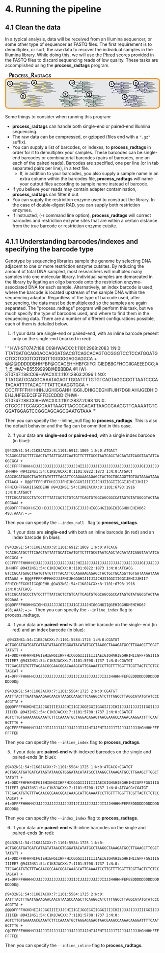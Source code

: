 # 4. Running the pipeline 

## 4.1 Clean the data

In a typical analysis, data will be received from an Illumina sequencer, or some other type of sequencer as FASTQ files. The first requirement is to demultiplex, or sort, the raw data to recover the individual samples in the Illumina library. While doing this, we will use the [Phred](https://en.wikipedia.org/wiki/Phred_quality_score) scores provided in the FASTQ files to discard sequencing reads of low quality. These tasks are accomplished using the **process_radtags** program.

![alt text][logo]

[logo]:https://github.com/AridaiHari/Tareas_Curso_BioinfInvRepro/blob/master/process_radtags.png

Some things to consider when running this program:

+ **process_radtags** can handle both single-end or paired-end Illumina sequencing.
+ The raw data can be compressed, or gzipped (files end with a ` ".gz" `  suffix).
+ You can supply a list of barcodes, or indexes, to **process_radtags** in order for it to demultiplex your samples. These barcodes can be single-end barcodes or combinatorial barcodes (pairs of barcodes, one on each of the paired reads). Barcodes are specified, one per line (or in tab separated pairs per line), in a text file.
	+ If, in addition to your barcodes, you also supply a sample name in an extra column within the barcodes file, **process_radtags** will name your output files according to sample name instead of barcode.
+ If you believe your reads may contain adapter contamination, **process_radtags** can filter it out.
+ You can supply the restriction enzyme used to construct the library. In the case of double-digest RAD, you can supply both restriction enzymes.
+ If instructed, (-r command line option), **process_radtags** will correct barcodes and restriction enzyme sites that are within a certain distance from the true barcode or restriction enzyme cutsite.

## 4.1.1 Understanding barcodes/indexes and specifying the barcode type

Genotype by sequencing libraries sample the genome by selecting DNA adjacent to one or more restriction enzyme cutsites. By reducing the amount of total DNA sampled, most researchers will multiplex many samples into one molecular library. Individual samples are demarcated in the library by ligating an oligo barcode onto the restriction enzyme-associated DNA for each sample. Alternatively, an index barcode is used, where the barcode is located upstream of the sample DNA within the sequencing adaptor. Regardless of the type of barcode used, after sequencing, the data must be demultiplexed so the samples are again separated. The "process_radtags" program will perform this task, but we much specify the type of barcodes used, and where to find them in the sequencing data. 
There are a number of different configurations possible, each of them is detailed below. 

1. if your data are single-end or paired-end, with an inline barcode present only on the single-end (marked in red):

''' HWI-ST0747:188:C09HWACXX:1:1101:2968:2083 1:N:0: TTATGATGCAGGACCAGGATGACGTCAGCACAGTGCGGGTCCTCCATGGATGCTCCTCGGTCGTGGTTGGGGGAGGAGGCA + @@@DDDDDBHHFBF@CCAGEHHHBFGIIFGIIGIEDBBGFHCGIIGAEEEDCC;A?;;5,:@A?=B5559999B@BBBBBA @HWI-ST0747:188:C09HWACXX:1:1101:2863:2096 1:N:0: TTATGATGCAGGCAAATAGAGTTGGATTTTGTGTCAGTAGGCGGTTAATCCCATACAATTTTACACTTTATTCAAGGTGGA + CCCFFFFFHHHHHJJGHIGGAHHIIGGIIJDHIGCEGHIFIJIH7DGIIIAHIJGEDHIDEHJJHFEEECEFEFFDECDDD @HWI-ST0747:188:C09HWACXX:1:1101:2837:2098 1:N:0: GTGCCTTGCAGGCAATTAAGTTAGCCGAGATTAAGCGAAGGTTGAAAATGTCGGATGGAGTCCGGCAGCAGCGAATGTAAA '''

Then you can specify the --inline_null flag to **process_radtags**. This is also the default behavior and the flag can be ommitted in this case.

2. If your data are **single-end** or **paired-end**, with a single index barcode (in blue):

```@9432NS1:54:C1K8JACXX:8:1101:6912:1869 1:N:0:ATGACT TCAGGCATGCTTTCGACTATTATTGCATCAATGTTCTTTGCGTAATCAGCTACAATATCAGGTAATATCAGGCGCA + CCCFFFFFHHHHHJJJJJJJJIJJJJJJJJJJJHIIJJJJJJIJJJJJJJJJJJJJJJJJJJGIJJJJJJJHHHFF @9432NS1:54:C1K8JACXX:8:1101:6822:1873 1:N:0:ATGACT CAGCGCATGAGCTAATGTATGTTTTACATTCCAGAAAGAGAGCTACTGCTGCAGGTTGTGATAAAATAAAGTAAGA + B@@FFFFFHFFHHJJJJFHIJHGGGHIJIIJIJCHJIIGGIIIGGIJEHIJJHII?FFHICHFFGGHIIGG@DEHH @9432NS1:54:C1K8JACXX:8:1101:6793:1916 1:N:0:ATGACT TTTCGCATGCCCTATCCTTTTATCACTCTGTCATTCAGTGTGGCAGCGGCCATAGTGTATGGCGTACTAAGCGAAA + @C@DFFFFHGHHHGIGHHJJJJJJJGIJIJJIGIJJJJHIGGGHGII@GEHIGGHDHEHIHD6?493;AAA?;=;= ```

Then you can specify the `--index_null ` flag to **process_radtags**.

3. If your data are **single-end** with both an inline barcode (in red) and an index barcode (in blue):

```@9432NS1:54:C1K8JACXX:8:1101:6912:1869 1:N:0:ATCACG TCACGCATGCTTTCGACTATTATTGCATCAATGTTCTTTGCGTAATCAGCTACAATATCAGGTAATATCAGGCGCA + CCCFFFFFHHHHHJJJJJJJJIJJJJJJJJJJJHIIJJJJJJIJJJJJJJJJJJJJJJJJJJGIJJJJJJJHHHFF @9432NS1:54:C1K8JACXX:8:1101:6822:1873 1:N:0:ATCACG GTCCGCATGAGCTAATGTATGTTTTACATTCCAGAAAGAGAGCTACTGCTGCAGGTTGTGATAAAATAAAGTAAGA + B@@FFFFFHFFHHJJJJFHIJHGGGHIJIIJIJCHJIIGGIIIGGIJEHIJJHII?FFHICHFFGGHIIGG@DEHH @9432NS1:54:C1K8JACXX:8:1101:6793:1916 1:N:0:ATCACG GTCCGCATGCCCTATCCTTTTATCACTCTGTCATTCAGTGTGGCAGCGGCCATAGTGTATGGCGTACTAAGCGAAA + @C@DFFFFHGHHHGIGHHJJJJJJJGIJIJJIGIJJJJHIGGGHGII@GEHIGGHDHEHIHD6?493;AAA?;=;= ```
 Then you can specify the `--inline_index` flag to process_radtags.

4. If your data are **paired-end** with an inline barcode on the single-end (in red) and an index barcode (in blue):

``` @9432NS1:54:C1K8JACXX:7:1101:5584:1725 1:N:0:CGATGT ACTGGCATGATGATCATAGTATAACGTGGGATACATATGCCTAAGGCTAAAGATGCCTTGAAGCTTGGCTTATGTT + #1=DDDFFHFHFHIFGIEHIEHGIIHFFHICGGGIIIIIIIIAEIGIGHAHIEGHHIHIIGFFFGGIIIGIIIEE7 @9432NS1:54:C1K8JACXX:7:1101:5708:1737 1:N:0:CGATGT TTCGACATGTGTTTACAACGCGAACGGACAAAGCATTGAAAATCCTTGTTTTGGTTTCGTTACTCTCTCCTAGCAT + #1=DFFFFHHHHHJJJJJJJJJJJJJJJJJIIJIJJJJJJJJJJIIJJHHHHHFEFEEDDDDDDDDDDDDDDDDD@```

``` @9432NS1:54:C1K8JACXX:7:1101:5584:1725 2:N:0:CGATGT AATTTACTTTGATAGAAGAACAACATAAGCCAAGCTTCAAGGCATCTTTAGCCTTAGGCATATGTATCCCACGTTA + @@@DFFFFHGHDHIIJJJGGIIIEJJJCHIIIGIJGGEGGIIGGGIJIJIHIIJJJJIJJJIIIGGIIJJJIICEH @9432NS1:54:C1K8JACXX:7:1101:5708:1737 2:N:0:CGATGT AGTCTTGTGAAAAACGAAATCTTCCAAAATGCTAGGAGAGAGTAACGAAACCAAAACAAGGATTTTCAATGCTTTG + C@CFFFFFHHHHHJJJJJJIJJJJJJJJJJJJJJIJJJHIJJFHIIJJJJIIJJJJJJJJJHGHHHHFFFFFFFED ```

Then you can specify the `--inline_index` flag to **process_radtags**.

5. If your data are **paired-end** with indexed barcodes on the single and paired-ends (in blue):

```@9432NS1:54:C1K8JACXX:7:1101:5584:1725 1:N:0:ATCACG+CGATGT ACTGGCATGATGATCATAGTATAACGTGGGATACATATGCCTAAGGCTAAAGATGCCTTGAAGCTTGGCTTATGTT + #1=DDDFFHFHFHIFGIEHIEHGIIHFFHICGGGIIIIIIIIAEIGIGHAHIEGHHIHIIGFFFGGIIIGIIIEE7 @9432NS1:54:C1K8JACXX:7:1101:5708:1737 1:N:0:ATCACG+CGATGT TTCGACATGTGTTTACAACGCGAACGGACAAAGCATTGAAAATCCTTGTTTTGGTTTCGTTACTCTCTCCTAGCAT + #1=DFFFFHHHHHJJJJJJJJJJJJJJJJJIIJIJJJJJJJJJJIIJJHHHHHFEFEEDDDDDDDDDDDDDDDDD@```

Then you can specify the `--index_index` flag to **process_radtags**.

6. If your data are **paired-end** with inline barcodes on the single and paired-ends (in red):

```@9432NS1:54:C1K8JACXX:7:1101:5584:1725 1:N:0: ACTGGCATGATGATCATAGTATAACGTGGGATACATATGCCTAAGGCTAAAGATGCCTTGAAGCTTGGCTTATGTT + #1=DDDFFHFHFHIFGIEHIEHGIIHFFHICGGGIIIIIIIIAEIGIGHAHIEGHHIHIIGFFFGGIIIGIIIEE7 @9432NS1:54:C1K8JACXX:7:1101:5708:1737 1:N:0: TTCGACATGTGTTTACAACGCGAACGGACAAAGCATTGAAAATCCTTGTTTTGGTTTCGTTACTCTCTCCTAGCAT + #1=DFFFFHHHHHJJJJJJJJJJJJJJJJJIIJIJJJJJJJJJJIIJJHHHHHFEFEEDDDDDDDDDDDDDDDDD@ ```

```@9432NS1:54:C1K8JACXX:7:1101:5584:1725 2:N:0: AATTTACTTTGATAGAAGAACAACATAAGCCAAGCTTCAAGGCATCTTTAGCCTTAGGCATATGTATCCCACGTTA + @@@DFFFFHGHDHIIJJJGGIIIEJJJCHIIIGIJGGEGGIIGGGIJIJIHIIJJJJIJJJIIIGGIIJJJIICEH @9432NS1:54:C1K8JACXX:7:1101:5708:1737 2:N:0: AGTCTTGTGAAAAACGAAATCTTCCAAAATGCTAGGAGAGAGTAACGAAACCAAAACAAGGATTTTCAATGCTTTG + C@CFFFFFHHHHHJJJJJJIJJJJJJJJJJJJJJIJJJHIJJFHIIJJJJIIJJJJJJJJJHGHHHHFFFFFFFED```

Then you can specify the `--inline_inline` flag to **process_radtags**.
